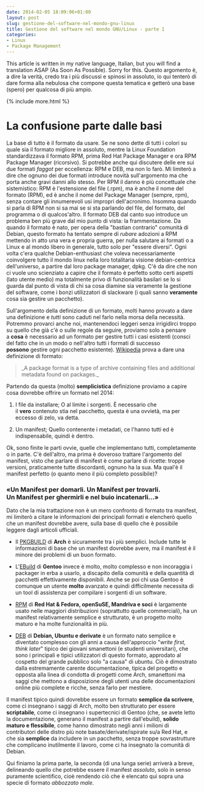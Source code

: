 ```yaml
---
date: 2014-02-05 18:09:06+01:00
layout: post
slug: gestione-del-software-nel-mondo-gnu-linux
title: Gestione del software nel mondo GNU/Linux - parte 1
categories:
- Linux
- Package Management
---
```


This article is written in my native language, Italian, but you will find a translation ASAP (As Soon As Possible). Sorry for this. Questo argomento è, a dire la verità, credo tra i più discussi e spinosi in assoluto, io qui tenterò di dare forma alla nebulosa che compone questa tematica e getterò una base (spero) per qualcosa di più ampio.

{% include more.html %}

# La confusione parte dalle basi

La base di tutto è il formato da usare. Se ne sono dette di tutti i colori su quale sia il formato migliore in assoluto, mentre la Linux Foundation standardizzava il formato RPM, prima Red Hat Package Manager e ora RPM Package Manager (ricorsivo).
Si potrebbe anche qui discutere delle ere sui due formati _faggot_ per eccellenza: RPM e DEB, ma non lo farò. Mi limiterò a dire che ognuno dei due formati introduce novità sull'argomento ma che porta anche gravi danni allo stesso. Per RPM il danno è più concettuale che sistemistico: RPM è l'estensione del file (.rpm), ma è anche il nome del formato (RPM), ed è anche il nome del Package Manager (sempre, rpm), senza contare gli innumerevoli usi impropri dell'acronimo. Insomma quando si parla di RPM non si sa mai se si sta parlando del file, del formato, del programma o di qualcos'altro. Il formato DEB dal canto suo introduce un problema ben più grave dal mio punto di vista: la frammentazione. Da quando il formato è nato, per opera della "bastian contrario" comunità di Debian, questo formato ha tentato sempre di _rubare_ adozioni a RPM mettendo in atto una vera e propria guerra, per nulla salutare ai formati o a Linux e al mondo libero in generale, tutto solo per "essere diversi". Ogni volta c'era qualche Debian-enthusiast che voleva necessariamente coinvolgere tutto il mondo linux nella loro totalitaria visione debian-centrica dell'universo, a partire dal loro package manager, dpkg. C'è da dire che non ci vuole uno scienziato a capire che il formato è perfetto sotto certi aspetti (lato utente medio) ma totalmente privo di funzionalità basilari se lo si guarda dal punto di vista di chi sa cosa diamine sia veramente la gestione del software, come i bonzi utilizzatori di slackware (i quali sanno **veramente** cosa sia gestire un pacchetto).

Sull'argomento della definizione di un formato, molti hanno provato a dare una definizione e _tutti_ sono caduti nel farlo nella morsa della necessità. Potremmo provarci anche noi, mantenendoci leggeri senza irrigidirci troppo su quello che già c'è o sulle regole da seguire, proviamo solo a pensare a **cosa** è necessario ad un formato per gestire tutti i casi esistenti (consci del fatto che in un modo o nell'altro tutti i formati di successo **possono** gestire ogni pacchetto esistente).
[Wikipedia](https://en.wikipedia.org/wiki/Linux_package_formats) prova a dare una definizione di formato:


<blockquote>_A package format is a type of archive containing files and additional metadata found on packages._</blockquote>


Partendo da questa (molto) **semplicistica** definizione proviamo a capire cosa dovrebbe offrire un formato nel 2014:



	
  1. I file da installare; O al limite i sorgenti. È necessario che il **vero** contenuto stia nel pacchetto, questa è una ovvietà, ma per eccesso di zelo, va detta.

	
  2. Un manifest; Quello contenente i metadati, ce l'hanno tutti ed è indispensabile, quindi è dentro.


Ok, sono finite le parti ovvie, quelle che implementano tutti, completamente o in parte. C'è dell'altro, ma prima è doveroso trattare l'argomento del manifest, visto che parlare di manifest è come parlare di ricette: troppe versioni, praticamente tutte discordanti, ognuno ha la sua. Ma qual'è il manifest perfetto (o quanto meno il più completo possibile)?


### «Un Manifest per domarli. Un Manifest per trovarli. Un Manifest per ghermirli e nel buio incatenarli…»


Dato che la mia trattazione non è un mero confronto di formato tra manifest, mi limiterò a citare le informazioni dei principali formati e elencherò quello che un manifest dovrebbe avere, sulla base di quello che è possibile leggere dagli articoli ufficiali.



	
  * Il [PKGBUILD](https://wiki.archlinux.org/index.php/Pkgbuild) di **Arch** è sicuramente tra i più semplici. Include tutte le informazioni di base che un manifest dovrebbe avere, ma il manifest è il minore dei problemi di un buon formato.

	
  * L'[EBuild](http://devmanual.gentoo.org/ebuild-writing/file-format/index.html) di **Gentoo** invece è molto, molto complesso e non incoraggia i packager in erba a usarlo, a discapito della comunità e della quantità di pacchetti effettivamente disponibili. Anche se poi chi usa Gentoo è comunque un utente **molto** avanzato e quindi difficilmente necessita di un tool di assistenza per compilare i sorgenti di un software.

	
  * [RPM](https://docs.fedoraproject.org/en-US/Fedora_Draft_Documentation/0.1/html/RPM_Guide/ch-rpm-overview.html#id662040) di **Red Hat & Fedora, openSuSE, Mandriva e soci** è largamente usato nelle maggiori distribuzioni (soprattutto quelle commerciali), ha un manifest relativamente semplice e strutturato, è un progetto molto maturo e ha molte funzionalità in più.

	
  * [DEB](http://www.debian.org/doc/debian-policy/ch-controlfields.html) di **Debian, Ubuntu e derivate** è un formato nato semplice e diventato complesso con gli anni a causa dell'approccio "_write first, think later_" tipico dei giovani smanettoni (e studenti universitari), che sono i principali e tipici utilizzatori di questo formato, approdato al cospetto del grande pubblico solo "a causa" di ubuntu. Ciò è dimostrato dalla estremamente carente documentazione, tipica del progetto e opposta alla linea di condotta di progetti come Arch, smanettoni ma saggi che mettono a disposizione degli utenti una delle documentazioni online più complete e ricche, senza farlo per mestiere.


Il manifest tipico quindi dovrebbe essere un formato **semplice da scrivere**, come ci insegnano i saggi di Arch, molto ben strutturato per essere **scriptabile**, come ci insegnano i supertecnici di Gentoo (che, se avete letto la documentazione, generano il manifest a partire dall'ebuild), **solido maturo e flessibile**, come hanno dimostrato negli anni i milioni di contributori delle distro più note basate/derivate/ispirate su/a Red Hat, e che sia **semplice** da includere in un pacchetto, senza troppe sovrastrutture che complicano inutilmente il lavoro, come ci ha insegnato la comunità di Debian.

Qui finiamo la prima parte, la seconda (di una lunga serie) arriverà a breve, delineando quello che potrebbe essere il manifest _assoluto_, solo in senso puramente scientifico, cioè rendendo ciò che è elencato qui sopra una specie di formato _abbozzato male_.
